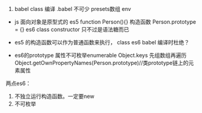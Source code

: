 1. babel class 编译
 .babel 不可少 presets数组 env
 - js 面向对象是原型式的 es5 
 function Person(){} 构造函数
 Person.prototype = {}
 es6 class constructor 只不过是语法糖而已
 - es5 的构造函数可以作为普通函数来执行，
 class es6 babel 编译时杜绝？

 - es6的prototype 属性不可枚举enumerable
 Object.keys  先组数组再遍历
 Object.getOwnPropertyNames(Person.prototype)//类prototype链上的元素属性

 两点es6：
 1. 不独立运行构造函数。一定要new
 2. 不可枚举